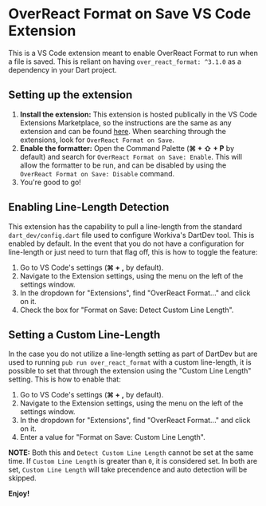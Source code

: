 # OverReact Format on Save VS Code Extension
This is a VS Code extension meant to enable OverReact Format to run when a file is saved. This is reliant on having `over_react_format: ^3.1.0` as a dependency in your Dart project. 

## Setting up the extension
1. __Install the extension:__ This extension is hosted publically in the VS Code Extensions Marketplace, so the instructions are the same as any extension and can be found [here](https://code.visualstudio.com/docs/editor/extension-gallery). When searching through the extensions, look for `OverReact Format on Save`.
1. __Enable the formatter:__ Open the Command Palette (__&#8984; + &#8679; + P__ by default) and search for `OverReact Format on Save: Enable`. This will allow the formatter to be run, and can be disabled by using the `OverReact Format on Save: Disable` command.
1. You're good to go!

## Enabling Line-Length Detection
This extension has the capability to pull a line-length from the standard `dart_dev/config.dart` file used to configure Workiva's DartDev tool. This is enabled by default. In the event that you do not have a configuration for line-length or just need to turn that flag off, this is how to toggle the feature:

1. Go to VS Code's settings (__&#8984; + ,__ by default).
1. Navigate to the Extension settings, using the menu on the left of the settings window.
1. In the dropdown for "Extensions", find "OverReact Format..." and click on it.
1. Check the box for "Format on Save: Detect Custom Line Length".

## Setting a Custom Line-Length
In the case you do not utilize a line-length setting as part of DartDev but are used to running `pub run over_react_format` with a custom line-length, it is possible to set that through the extension using the "Custom Line Length" setting. This is how to enable that:

1. Go to VS Code's settings (__&#8984; + ,__ by default).
1. Navigate to the Extension settings, using the menu on the left of the settings window.
1. In the dropdown for "Extensions", find "OverReact Format..." and click on it.
1. Enter a value for "Format on Save: Custom Line Length".

__NOTE:__ Both this and `Detect Custom Line Length` cannot be set at the same time. If `Custom Line Length` is greater than `0`, it is considered set. In both are set, `Custom Line Length` will take precendence and auto detection will be skipped. 

**Enjoy!**
